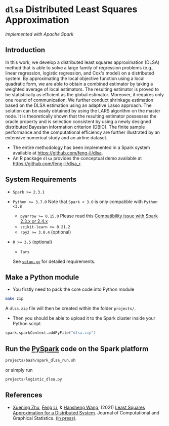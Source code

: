 # `dlsa` Distributed Least Squares Approximation 
_implemented with Apache Spark_

## Introduction

In this work, we develop a distributed least squares approximation (DLSA) method that is able to solve a large family of regression problems (e.g., linear regression, logistic regression, and Cox's model) on a distributed system. By approximating the local objective function using a local quadratic form, we are able to obtain a combined estimator by taking a weighted average of local estimators. The resulting estimator is proved to be statistically as efficient as the global estimator. Moreover, it requires only one round of communication. We further conduct shrinkage estimation based on the DLSA estimation using an adaptive Lasso approach. The solution can be easily obtained by using the LARS algorithm on the master node. It is theoretically shown that the resulting estimator possesses the oracle property and is selection consistent by using a newly designed distributed Bayesian information criterion (DBIC). The finite sample performance and the computational efficiency are further illustrated by an extensive numerical study and an airline dataset. 

- The entire methodology has been implemented in a Spark system available at https://github.com/feng-li/dlsa. 
- An R package `dlsa` provides the conceptual demo available at https://github.com/feng-li/dlsa_r.

## System Requirements

- `Spark >= 2.3.1`
- `Python >= 3.7.0` Note that `Spark < 3.0` is only compatible with `Python <3.8`
  - `pyarrow >= 0.15.0` Please read this [Compatibility issue with Spark 2.3.x or 2.4.x](https://spark.apache.org/docs/latest/sql-pyspark-pandas-with-arrow.html#compatibility-setting-for-pyarrow--0150-and-spark-23x-24x)
  - `scikit-learn >= 0.21.2`
  - `rpy2 >= 3.0.4` (optional)

- `R >= 3.5` (optional)
  - `lars`

  See [`setup.py`](setup.py) for detailed requirements.

## Make a Python module

- You firstly need to pack the core code into Python module
```sh
make zip
```
A `dlsa.zip` file will then be created within the folder `projects/`.

- Then you should be able to upload it to the Spark cluster inside your Python script.

```py
spark.sparkContext.addPyFile("dlsa.zip")
```

## Run the [PySpark](https://spark.apache.org/docs/latest/api/python/index.html) code on the Spark platform
```sh
projects/bash/spark_dlsa_run.sh
 ```
 or simply run

 ```py
 projects/logistic_dlsa.py
 ```

## References

- [Xuening Zhu](https://xueningzhu.github.io/), [Feng Li](https://feng.li/), & [Hansheng Wang](http://hansheng.gsm.pku.edu.cn/), (2021) [Least Squares Approximation for a Distributed System](https://doi.org/10.1080/10618600.2021.1923517). Journal of Computational and Graphical Statistics. [(in press)](https://arxiv.org/abs/1908.04904).
